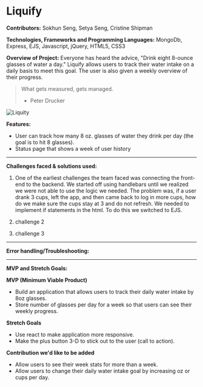 # Liquify



**Contributors:**
Sokhun Seng, Setya Seng, Cristine Shipman

**Technologies, Frameworks and Programming Languages:**
MongoDb, Express, EJS, Javascript, jQuery, HTML5, CSS3

**Overview of Project:**
Everyone has heard the advice, "Drink eight 8-ounce glasses of water a day." Liquify allows users to track their water intake on a daily basis to meet this goal. The user is also given a weekly overview of their progress.

> What gets measured, gets managed.
> - Peter Drucker

![Liquity](images/home-page.png)


**Features:**
* User can track how many 8 oz. glasses of water they drink per day (the goal is to hit 8 glasses).
* Status page that shows a week of user history
- - - -

**Challenges faced & solutions used:**

1. One of the earliest challenges the team faced was connecting the front-end to the backend. We started off using handlebars until we realized we were not able to use the logic we needed. The problem was, if a user drank 3 cups, left the app, and then came back to log in more cups, how do we make sure the cups stay at 3 and do not refresh. We needed to implement if statements in the html. To do this we switched to EJS.

2. challenge 2

3. challenge 3

- - - -

**Error handling/Troubleshooting:**

- - - -

**MVP and Stretch Goals:**

**MVP (Minimum Viable Product)**

* Build an application that allows users to track their daily water intake by 8oz glasses.
* Store number of glasses per day for a week so that users can see their weekly progress.

**Stretch Goals**

* Use react to make application more responsive.
* Make the plus button 3-D to stick out to the user (call to action).



**Contribution we'd like to be added**

* Allow users to see their week stats for more than a week.
* Allow users to change their daily water intake goal by increasing oz or cups per day.
